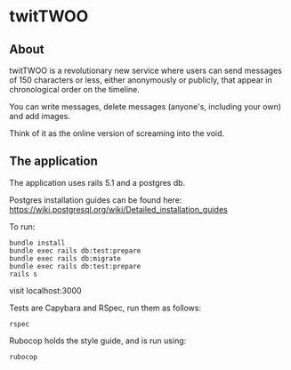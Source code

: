 # twitTWOO
## About
twitTWOO is a revolutionary new service where users can send messages of 150
characters or less, either anonymously or publicly, that appear in chronological
order on the timeline.

You can write messages, delete messages (anyone's, including your own) and add
images.

Think of it as the online version of screaming into the void.

## The application

The application uses rails 5.1 and a postgres db.

Postgres installation guides can be found here:
https://wiki.postgresql.org/wiki/Detailed_installation_guides

To run:

    bundle install
    bundle exec rails db:test:prepare
    bundle exec rails db:migrate
    bundle exec rails db:test:prepare
    rails s

visit localhost:3000

Tests are Capybara and RSpec, run them as follows:

    rspec

Rubocop holds the style guide, and is run using: 

    rubocop


